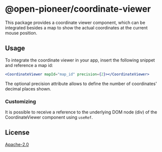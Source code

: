 # @open-pioneer/coordinate-viewer

This package provides a coordinate viewer component, which can be integrated besides a map to show the actual coordinates at the current mouse position.

## Usage

To integrate the coordinate viewer in your app, insert the following snippet and reference a map id:

```jsx
<CoordinateViewer mapId="map_id" precision={2}></CoordinateViewer>
```

The optional precision attribute allows to define the number of coordinates' decimal places shown.

### Customizing

It is possible to receive a reference to the underlying DOM node (div) of the CoordinateViewer component using `useRef`.

## License

[Apache-2.0](https://www.apache.org/licenses/LICENSE-2.0)
